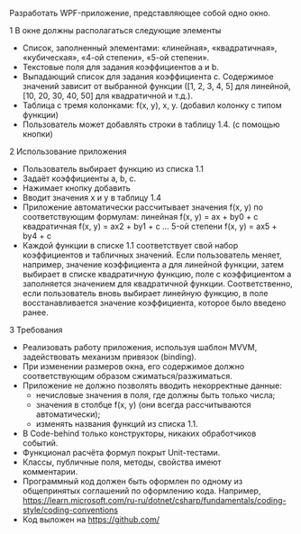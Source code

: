 Разработать WPF-приложение, представляющее собой одно окно.

1 В окне должны располагаться следующие элементы
- Список, заполненный элементами: «линейная», «квадратичная», «кубическая», «4-ой
степени», «5-ой степени».
- Текстовые поля для задания коэффициентов a и b.
- Выпадающий список для задания коэффициента c. Содержимое значений зависит от
выбранной функции ([1, 2, 3, 4, 5] для линейной, [10, 20, 30, 40, 50] для квадратичной и т.д.).
- Таблица с тремя колонками: f(x, y), x, y. (добавил колонку с типом функции)
- Пользователь может добавлять строки в таблицу 1.4. (с помощью кнопки)

2 Использование приложения
- Пользователь выбирает функцию из списка 1.1
- Задаёт коэффициенты a, b, c.
- Нажимает кнопку добавить
- Вводит значения x и y в таблицу 1.4
- Приложение автоматически рассчитывает значения f(x, y) по соответствующим формулам:
линейная f(x, y) = ax + by0 + c
квадратичная f(x, y) = ax2 + by1 + c
…
5-ой степени f(x, y) = ax5 + by4 + c
- Каждой функции в списке 1.1 соответствует свой набор коэффициентов и табличных
значений. Если пользователь меняет, например, значение коэффициента а для линейной
функции, затем выбирает в списке квадратичную функцию, поле с
коэффициентом а заполняется значением для квадратичной функции. Соответственно, если
пользователь вновь выбирает линейную функцию, в поле восстанавливается значение
коэффициента, которое было введено ранее.

3 Требования
- Реализовать работу приложения, используя шаблон MVVM, задействовать механизм
привязок (binding).
- При изменении размеров окна, его содержимое должно соответствующим образом
сжиматься/разжиматься.
- Приложение не должно позволять вводить некорректные данные:
  - нечисловые значения в поля, где должны быть только числа;
  - значения в столбце f(x, y) (они всегда рассчитываются автоматически);
  - изменять названия функций из списка 1.1.
- В Code-behind только конструкторы, никаких обработчиков событий.
- Функционал расчёта формул покрыт Unit-тестами.
- Классы, публичные поля, методы, свойства имеют <summary> комментарии.
- Программный код должен быть оформлен по одному из общепринятых соглашений по
оформлению кода. Например, https://learn.microsoft.com/ru-ru/dotnet/csharp/fundamentals/coding-style/coding-conventions
- Код выложен на https://github.com/

